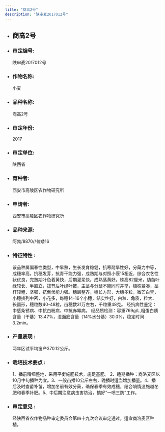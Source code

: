 ```yaml
---
title: "商高2号"
description: "陕审麦2017012号"
---
```

* ## 商高2号
* ###  审定编号:  
   陕审麦2017012号

*  ### 作物名称:  
   小麦

*   ###  品种名称: 
    商高2号

*   ### 审定年份: 
    2017

*   ### 审定单位:  
    陕西省

*   ### 育种者:  
    西安市高陵区农作物研究所

*   ### 申请者:  
    西安市高陵区农作物研究所

*   ### 品种来源:  
    阿勃/8870//普矮16

*   ### 特征特性 : 
    该品种属偏春性类型，中早熟，生长发育稳健，抗寒耐旱性好，分蘖力中等，成穗率高，抗穗发芽，抗青干能力强，成熟期与对照小偃15相近，综合农艺性状优良，完熟期叶色着黄快，后期灌浆快，成熟落黄好。株高82厘米，幼苗叶绿较长、半直立，拔节后叶绿叶披，主茎与分蘖不能同时并举，植株紧凑，茎杆较粗、坚韧，抗倒伏能力强。穗层整齐，穗长方形，大穗多粒，微芒白壳，小穗排列中密，小花多，每穗14-16个小穗，结实性好，白粒、角质，粒大、长圆形，穗粒数40-48粒，亩穗数31万左右，千粒重48克。
经抗病性鉴定：中感条锈病、中抗白粉病、中抗赤霉病。
经品质检测：容重769g/L,粗蛋白质含量（干基）13.47%，湿面筋含量（14%水分基）30.0%，稳定时间3.2min。

*   ### 产量表现 : 
    两年区试平均亩产370.12公斤。

*   ### 栽培技术要点 : 
    1、播前精细整地，采用平衡施肥技术，施足基肥。 2、适期播种：商洛麦区以10月中旬播种为宜。3、一般亩播10公斤左右，晚播时适当增加播量。4、播后及时查苗补苗，增加冬前有效分蘖，确保春季有效成穗，结合墒情追施越冬肥和春季补肥。5、中后期注意病虫害防治，搞好“一喷三防”工作。

*   ### 审定意见 : 
    经陕西省农作物品种审定委员会第四十九次会议审定通过，适宜商洛麦区种植。
